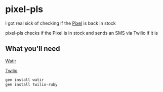 # pixel-pls

I got real sick of checking if the
[Pixel](https://madeby.google.com/phone/) is back in stock

pixel-pls checks if the Pixel is in stock and sends an SMS via Twilio if it is

## What you'll need

[Watir](https://watir.com/)

[Twilio](https://www.twilio.com/)


```bash
gem install watir
gem install twilio-ruby
```